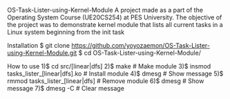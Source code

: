 OS-Task-Lister-using-Kernel-Module
A project made as a part of the Operating System Course (UE20CS254) at PES University. The objective of the project was to demonstrate kernel module that lists all current tasks in a Linux system beginning from the init task

Installation
$ git clone https://github.com/yoyozaemon/OS-Task-Lister-using-Kernel-Module.git
$ cd OS-Task-Lister-using-Kernel-Module/

How to use
1)$ cd src/[linear|dfs]
2)$ make                                  # Make module
3)$ insmod tasks_lister_[linear|dfs].ko   # Install module
4)$ dmesg                                 # Show message
5)$ rmmod tasks_lister_[linear|dfs]       # Remove module
6)$ dmesg                                 # Show message
7)$ dmesg -C                              # Clear message
